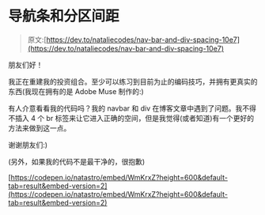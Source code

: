 # 导航条和分区间距

> 原文:[https://dev.to/nataliecodes/nav-bar-and-div-spacing-10e7](https://dev.to/nataliecodes/nav-bar-and-div-spacing-10e7)

朋友们好！

我正在重建我的投资组合。至少可以练习到目前为止的编码技巧，并拥有更真实的东西(我现在拥有的是 Adobe Muse 制作的:\)

有人介意看看我的代码吗？我的 navbar 和 div 在博客文章中遇到了问题。我不得不插入 4 个 br 标签来让它进入正确的空间，但是我觉得(或者知道)有一个更好的方法来做到这一点。

谢谢朋友们:)

(另外，如果我的代码不是最干净的，很抱歉)

[https://codepen.io/natastro/embed/WmKrxZ?height=600&default-tab=result&embed-version=2](https://codepen.io/natastro/embed/WmKrxZ?height=600&default-tab=result&embed-version=2)